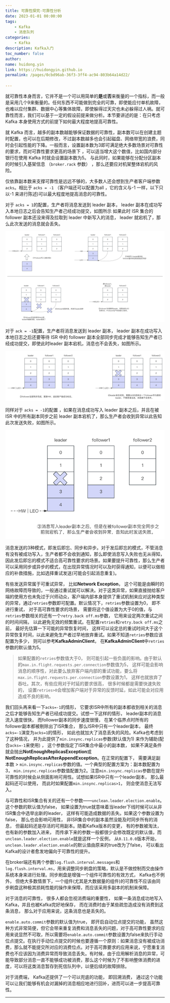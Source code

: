 ```yaml
---
title: 可靠性探究-可靠性分析
date: 2023-01-01 00:00:00
tags:
    - Kafka
    - 消息队列
categories:
    - Kafka
description: Kafka入门
toc_number: false
author:
name: huidong.yin
link: https://huidongyin.github.io
permalink: /pages/0cbd96ab-36f3-3ff4-ac94-803b64a14d22/

---
```


就可靠性本身而言，它并不是一个可以用简单的**是**或**否**来衡量的一个指标，而一般是采用几个9来衡量的。任何东西不可能做到完全的可靠，即使能应付单机故障，也难以应付集群、数据中心等集体故障，即使躲得过天灾也未必躲得过人祸。就可靠性而言，我们可以基于一定的假设前提来做分析。本节要讲述的是：在只考虑 Kafka 本身使用方式的前提下如何最大程度地提高可靠性。

就 Kafka 而言，越多的副本数越能够保证数据的可靠性，副本数可以在创建主题时配置，也可以在后期修改，不过副本数越多也会引起磁盘、网络带宽的浪费，同时会引起性能的下降。一般而言，设置副本数为3即可满足绝大多数场景对可靠性的要求，而对可靠性要求更高的场景下 ，可以适当增大这个数值，比如国内部分银行在使用 Kafka 时就会设置副本数为5。 与此同时，如果能够在分配分区副本的时候引入基架信息 （`broker.rack` 参数） ，那么还要应对机架整体宕机的风险。

仅依靠副本数来支撑可靠性是远远不够的，大多数人还会想到生产者客户端参数 `acks`。相比于 `acks = -1` （客户端还可以配置为all ，它的含义与-1 一样，以下只以-1 来进行陈述)可以最大程度地提高消息的可靠性。

对于 `acks = 1`的配置，生产者将消息发送到 leader 副本， leader 副本在成功写入本地日志之后会告知生产者己经成功提交，如图所示 如果此时 ISR 集合的 follower 副本还没来得及拉取到 leader 中新写入的消息， leader 就宕机了，那么此次发送的消息就会丢失。

![8-24](https://raw.githubusercontent.com/huidongyin/DrawingBed/main/kafka/202312031522022.png)

对于 `ack = -1`配置，生产者将消息发送到 leader 副本， leader 副本在成功写入本地日志之后还要等待 ISR 中的 follower 副本全部同步完成才能够告知生产者已经成功提交，即使此时leader 副本宕机，消息也不会丢失，如图所示。

![8-25](https://raw.githubusercontent.com/huidongyin/DrawingBed/main/kafka/202312031523743.png)

同样对于 `acks = -1`的配置 ，如果在消息成功写入 leader 副本之后，并且在被 ISR 中的所有副本同步之前 leader 副本宕机了，那么生产者会收到异常以此告知此次发送失败，如图所示。

![8-26](https://raw.githubusercontent.com/huidongyin/DrawingBed/main/kafka/202312031523313.png)

消息发送的3种模式，即发后即忘、同步和异步。对于发后即忘的模式，不管消息有没有被成功写入，生产者都不会收到通知，那么即使消息写入失败也无从得知，因此发后即忘的模式不适合高可靠性要求的场景。如果要提升可靠性，那么生产者可以采用同步或异步的模式，在出现异常情况时可以及时获得通知，以便可以做相应的补救措施，比如选择重试发送(可能会引起消息重复)。

有些发送异常属于可重试异常， 比如**Network Exception**， 这个可能是由瞬时的网络故障而导致的，一般通过重试就可以解决。对于这类异常，如果直接抛给客户端的使用方也未免过于兴师动众，客户端内部本身提供了重试机制来应对这种类型的异常，通过`retries`参数即可配置。默认情况下，`retries`参数设置为0， 即不进行重试， 对于高可靠性要求的场景， 需要将这个值设置为大于0的值，与`retries`参数相关的还有一个`retry.back off.ms`参数， 它用来设定两次重试之间的时间间隔， 以此避免无效的频繁重试。在配置`retries`和`retry.back off.ms`之前， 最好先估算一下可能的异常恢复时间， 这样可以设定总的重试时间大于这个异常恢复时间，以此来避免生产者过早地放弃重试。如果不知道`retries`参数应该配置为多少， 则可以参考**KafkaAdminClient**， 在**KafkaAdminClient**中`retries`参数的默认值为5。

> 如果配置的`retries`参数值大于0， 则可能引起一些负面的影响。由于默认的`max.in.flight.requests.per.connection`参数值为5， 这样可能会影响消息的顺序性，对此要么放弃客户端内部的重试功能，要么将`max.in.flight.requests.per.connection`参数设置为1， 这样也就放弃了吞吐。其次，有些应用对于时延的要求很高， 很多时候都是需要快速失败的， 设置`retries>0`会增加客户端对于异常的反馈时延，如此可能会对应用造成不良的影响。

我们回头再来看一下`acks=-1`的情形， 它要求ISR中所有的副本都收到相关的消息之后才能够告知生产者已经成功提交。试想一下这样的情形， leader副本的消息流入速度很快， 而follower副本的同步速度很慢， 在某个临界点时所有的follower副本都被剔除出了ISR集合， 那么ISR中只有一个leader副本， 最终`acks=-1`演变为`acks=1`的情形， 如此也就加大了消息丢失的风险。Kafka也考虑到了这种情况， 并为此提供了`min.insync.replicas`参数(默认值为1) 来作为辅助(配合`acks=-1`来使用) ， 这个参数指定了ISR集合中最小的副本数， 如果不满足条件就会抛出**NotEnoughReplicasException**或**NotEnoughReplicasAfterAppendException**。在正常的配置下， 需要满足副本数 > `min.insync.replicas`参数的值。一个典型的配置方案为：副本数配置为3， `min.insync.replicas`参数值配置为2。注意`min.insync.replicas`参数在提升可靠性的时候会从侧面影响可用性。试想如果ISR中只有一个leader副本， 那么最起码还可以使用， 而此时如果配置`min.insync.replicas>1`， 则会使消息无法写入。

与可靠性和ISR集合有关的还有一个参数——`unclean.leader.election.enable`。这个参数的默认值为false， 如果设置为true就意味着当leader下线时候可以从非ISR集合中选举出新的leader， 这样有可能造成数据的丢失。如果这个参数设置为false， 那么也会影响可用性， 非ISR集合中的副本虽然没能及时同步所有的消息， 但最起码还是存活的可用副本。随着Kafka版本的变更， 有的参数被淘汰， 也有新的参数加入进来， 而传承下来的参数一般都很少会修改既定的默认值，而`unclean.leader.election.enable`就是这样一个反例， 从`0.11.0.0`版本开始， `unclean.leader.election.enable`的默认值由原来的true改为了false， 可以看出Kafka的设计者愈发地偏向于可靠性的提升。

在broker端还有两个参数`log.flush.interval.messages`和`log.flush.interval.ms`，用来调整同步刷盘的策略，默认是不做控制而交由操作系统本身来进行处理。同步刷盘是增强一个组件可靠性的有效方式， Kafka也不例外， 但绝大多数情景下，一个组件(尤其是大数据量的组件)的可靠性不应该由同步刷盘这种极其损耗性能的操作来保障，而应该采用多副本的机制来保障。

对于消息的可靠性， 很多人都会忽视消费端的重要性， 如果一条消息成功地写入Kafka，并且也被Kafka完好地保存， 而在消费时由于某些疏忽造成没有消费到这条消息， 那么对于应用来说，这条消息也是丢失的。

`enable.auto.commit`参数的默认值为true， 即开启自动位点提交的功能， 虽然这种方式非常简便，但它会带来重复消费和消息丢失的问题，对于高可靠性要求的应用来说显然不可取，所以需要将`enable.auto.commit`参数设置为false来执行手动位点提交。在执行手动位点提交的时候也要遵循一个原则：如果消息没有被成功消费，那么就不能提交所对应的消费位点。对于高可靠要求的应用来说，宁愿重复消费也不应该因为消费异常而导致消息丢失。有时候，由于应用解析消息的异常，可能导致部分消息一直不能够成功被消费，那么这个时候为了不影响整体消费的进度，可以将这类消息暂存到死信队列中，以便后续的故障排除。

对于消费端， Kafka还提供了一个可以兜底的功能， 即回溯消费， 通过这个功能可以让我们能够有机会对漏掉的消息相应地进行回补，进而可以进一步提高可靠性。

---
